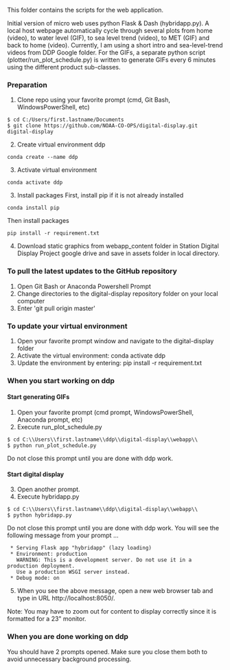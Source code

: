 This folder contains the scripts for the web application.

Initial version of micro web uses python Flask & Dash (hybridapp.py). A local host webpage automatically cycle through several plots from home (video), to water level (GIF), to sea level trend (video), to MET (GIF) and back to home (video). Currently, I am using a short intro and sea-level-trend videos from DDP Google folder. For the GIFs, a separate python script (plotter/run_plot_schedule.py) is written to generate GIFs every 6 minutes using the different product sub-classes.

### Preparation

1. Clone repo using your favorite prompt (cmd, Git Bash, WindowsPowerShell, etc)
```shell
$ cd C:/Users/first.lastname/Documents
$ git clone https://github.com/NOAA-CO-OPS/digital-display.git digital-display
```
2. Create virtual environment ddp
```shell
conda create --name ddp 
```
3. Activate virtual environment
```shell
conda activate ddp
```
3. Install packages
First, install pip if it is not already installed
```shell
conda install pip
```
Then install packages
```shell
pip install -r requirement.txt
```
4. Download static graphics from webapp_content folder in Station Digital Display Project google drive and save in assets folder in local directory.


### To pull the latest updates to the GitHub repository
1.  Open Git Bash or Anaconda Powershell Prompt
2.  Change directories to the digital-display repository folder on your local computer
3.  Enter 'git pull origin master'

### To update your virtual environment
1.  Open your favorite prompt window and navigate to the digital-display folder
2.  Activate the virtual environment: conda activate ddp
3.  Update the environment by entering: pip install -r requirement.txt  

### When you start working on ddp

#### Start generating GIFs
1. Open your favorite prompt (cmd prompt, WindowsPowerShell, Anaconda prompt, etc)
2. Execute run_plot_schedule.py
```shell
$ cd C:\\Users\\first.lastname\\ddp\\digital-display\\webapp\\
$ python run_plot_schedule.py
```
Do not close this prompt until you are done with ddp work.

#### Start digital display
3. Open another prompt.
4. Execute hybridapp.py
```shell
$ cd C:\\Users\\first.lastname\\ddp\\digital-display\\webapp\\
$ python hybridapp.py
```
Do not close this prompt until you are done with ddp work.
You will see the following message from your prompt ...
```shell
 * Serving Flask app "hybridapp" (lazy loading)
 * Environment: production
   WARNING: This is a development server. Do not use it in a production deployment.
   Use a production WSGI server instead.
 * Debug mode: on
```
5. When you see the above message, open a new web browser tab and type in URL http://localhost:8050/.

Note: You may have to zoom out for content to display correctly since it is formatted for a 23" monitor.

### When you are done working on ddp
You should have 2 prompts opened. Make sure you close them both to avoid unnecessary background processing.

